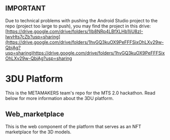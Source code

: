 ## IMPORTANT
Due to technical problems with pushing the Android Studio project to the repo (project too large to push), you may find the project in this drive:
[https://drive.google.com/drive/folders/1Ib8NRp4LBfXLHb1IjU8zI-IwvHts7cZb?usp=sharing](https://drive.google.com/drive/folders/1hvGQ3kuOX9PeFFFSixOhLXv29w-QbjAg?usp=sharing)https://drive.google.com/drive/folders/1hvGQ3kuOX9PeFFFSixOhLXv29w-QbjAg?usp=sharing

# 3DU Platform
This is the METAMAKERS team's repo for the MTS 2.0 hackathon. Read below for more information about the 3DU platform.

## Web_marketplace
This is the web component of the platform that serves as an NFT marketplace for the 3D models. 



